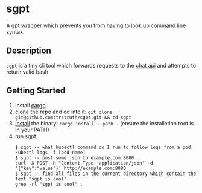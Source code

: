 # sgpt

A gpt wrapper which prevents you from having to look up command line syntax.

## Description

`sgpt` is a tiny cli tool which forwards requests to the [chat api](https://platform.openai.com/docs/api-reference/chat/object) and attempts to return valid bash

## Getting Started

1. install [cargo](https://doc.rust-lang.org/cargo/getting-started/installation.html)
2. clone the repo and cd into it: `git clone git@github.com:trstruth/sgpt.git && cd sgpt`
3. [install](https://doc.rust-lang.org/cargo/commands/cargo-install.html) the binary: `cargo install --path .` (ensure the installation root is in your PATH)
4. run sgpt:
    ```
    $ sgpt -- what kubectl command do I run to follow logs from a pod
    kubectl logs -f [pod-name]
    $ sgpt -- post some json to example.com:8080
    curl -X POST -H "Content-Type: application/json" -d '{"key":"value"}' http://example.com:8080
    $ sgpt -- find all files in the current directory which contain the text "sgpt is cool" 
    grep -rl "sgpt is cool" .
    ```